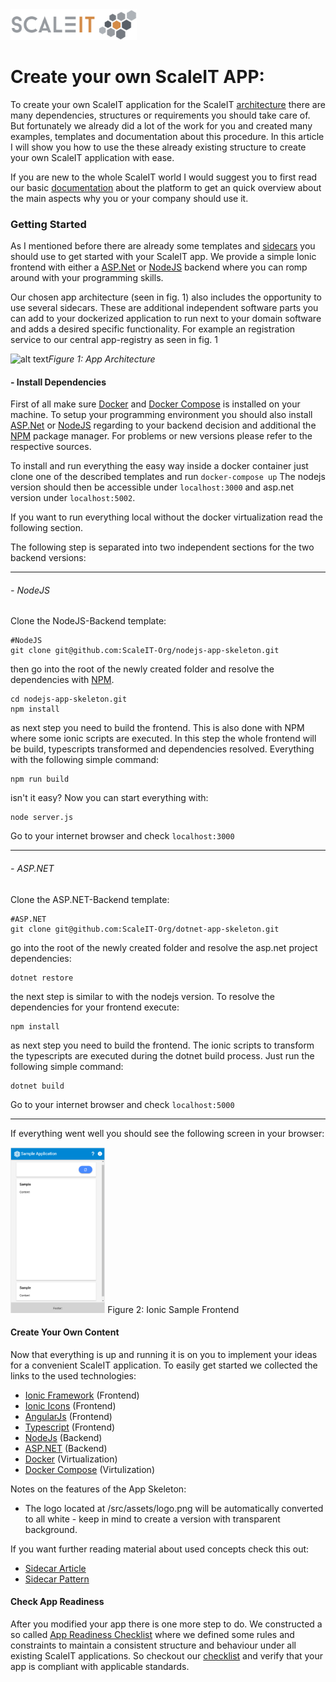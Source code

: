 <img src="https://raw.githubusercontent.com/ScaleIT-Org/media-ressources/master/logo/scaleit-logo.png" alt="ScaleIT Node.js App Skeleton" width="40%">

# Create your own ScaleIT APP:

To create your own ScaleIT application for the ScaleIT [architecture][13] there are many dependencies, structures or requirements you should take care of. But fortunately we already did a lot of the work for you and created many examples, templates and documentation about this procedure. In this article I will show you how to use the these already existing structure to create your own ScaleIT application with ease.

If you are new to the whole ScaleIT world I would suggest you to first read our basic [documentation][1] about the platform to get an quick overview about the main aspects why you or your company should use it.

### Getting Started

As I mentioned before there are already some templates and [sidecars](#furtherReading) you should use to get started with your ScaleIT app. We provide a simple Ionic frontend with either a [ASP.Net][2] or [NodeJS][3] backend where you can romp around with your programming skills.

Our chosen app architecture (seen in fig. 1) also includes the opportunity to use several sidecars. These are additional independent software parts you can add to your dockerized application to run next to your domain software and adds a desired specific functionality. For example an registration service to our central app-registry as seen in fig. 1

![alt text](https://github.com/ScaleIT-ORG/spsc-app-registration/raw/master/Resources/Documentation/architecture.png "App Architecture")*Figure 1: App Architecture*

#### - Install Dependencies

First of all make sure [Docker][4] and [Docker Compose][8] is installed on your machine.
To setup your programming environment you should also install [ASP.Net][5] or [NodeJS][6] regarding to your backend decision and additional the [NPM][7] package manager. For problems or new versions please refer to the respective sources.

To install and run everything the easy way inside a docker container just clone one of the described templates and run ```docker-compose up```
The nodejs version should then be accessible under ```localhost:3000``` and asp.net version under  ```localhost:5002```.

If you want to run everything local without the docker virtualization read the following section.

The following step is separated into two independent sections for the two backend versions:
____
###### - NodeJS
Clone the NodeJS-Backend template:
```
#NodeJS
git clone git@github.com:ScaleIT-Org/nodejs-app-skeleton.git
```

then go into the root of the newly created folder and resolve the dependencies with [NPM][7].
```
cd nodejs-app-skeleton.git
npm install
```
as next step you need to build the frontend. This is also done with NPM where some ionic scripts are executed. In this step the whole frontend will be build, typescripts transformed and dependencies resolved. Everything with the following simple command:
```
npm run build
```
isn't it easy?
Now you can start everything with:
```
node server.js
```
Go to your internet browser and check ```localhost:3000```
____
###### - ASP.NET
Clone the ASP.NET-Backend template:
```
#ASP.NET
git clone git@github.com:ScaleIT-Org/dotnet-app-skeleton.git
```
go into the root of the newly created folder and resolve the asp.net project dependencies:
```
dotnet restore
```
the next step is similar to with the nodejs version. To resolve the dependencies for your frontend execute:
```
npm install
```
as next step you need to build the frontend. The ionic scripts to transform the typescripts are executed during the dotnet build process. Just run the following simple command:
```
dotnet build
```

Go to your internet browser and check ```localhost:5000```
____

If everything went well you should see the following screen in your browser:

<img src="https://raw.githubusercontent.com/ScaleIT-Org/dotnet-app-skeleton/master/Resources/Store/Screenshots/Screenshot%20from%202018-01-24%2014-46-53.png" width="30%" alt="Ionic Sample Frontend"/>
Figure 2: Ionic Sample Frontend

#### Create Your Own Content

Now that everything is up and running it is on you to implement your ideas for a convenient ScaleIT application.
To easily get started we collected the links to the used technologies:

- [Ionic Framework][10] (Frontend)
- [Ionic Icons][16] (Frontend)
- [AngularJs][11] (Frontend)
- [Typescript][12] (Frontend)
- [NodeJs][6] (Backend)
- [ASP.NET][5] (Backend)
- [Docker][4] (Virtualization)
- [Docker Compose][8] (Virtulization)

Notes on the features of the App Skeleton:

* The logo located at /src/assets/logo.png will be automatically converted to all white - keep in mind to create a version with transparent background.

<a name="furtherReading">
If you want further reading material about used concepts check this out:

- [Sidecar Article][14]
- [Sidecar Pattern][15]
</a>


#### Check App Readiness

After you modified your app there is one more step to do.
We constructed a so called [App Readiness Checklist][9] where we defined some rules and constraints to maintain a consistent structure and behaviour under all existing ScaleIT applications. So checkout our [checklist][9] and verify that your app is compliant with applicable standards.

[1]: http://scaleit-platform-documentation.readthedocs.io/en/latest/index.html
[2]: https://github.com/ScaleIT-Org/dotnet-app-skeleton
[3]: https://github.com/ScaleIT-Org/nodejs-app-skeleton
[4]: https://www.docker.com/
[5]: https://www.asp.net/
[6]: https://nodejs.org/en/
[7]: https://www.npmjs.com/
[8]: https://docs.docker.com/compose/
[9]: http://scaleit-platform-documentation.readthedocs.io/en/latest/app_readiness.html
[10]: https://ionicframework.com/docs/components/
[11]: https://docs.angularjs.org/api
[12]: https://www.typescriptlang.org/docs/home.html
[13]: http://scaleit-platform-documentation.readthedocs.io/en/latest/architecture.html
[14]: https://www.voxxed.com/2015/01/use-container-sidecar-microservices/
[15]: https://docs.microsoft.com/en-us/azure/architecture/patterns/sidecar
[16]: https://ionicframework.com/docs/ionicons/
